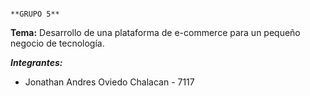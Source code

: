                                                                          **GRUPO 5**

**Tema:** Desarrollo de una plataforma de e-commerce para un pequeño negocio de tecnología.

_**Integrantes:**_
* Jonathan Andres Oviedo Chalacan - 7117
